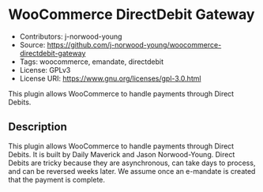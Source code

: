 # WooCommerce DirectDebit Gateway

- Contributors: j-norwood-young
- Source: https://github.com/j-norwood-young/woocommerce-directdebit-gateway
- Tags: woocommerce, emandate, directdebit
- License: GPLv3
- License URI: https://www.gnu.org/licenses/gpl-3.0.html

This plugin allows WooCommerce to handle payments through Direct Debits.

## Description

This plugin allows WooCommerce to handle payments through Direct Debits. It is built by Daily Maverick and Jason Norwood-Young. Direct Debits are tricky because they are asynchronous, can take days to process, and can be reversed weeks later. We assume once an e-mandate is created that the payment is complete.
